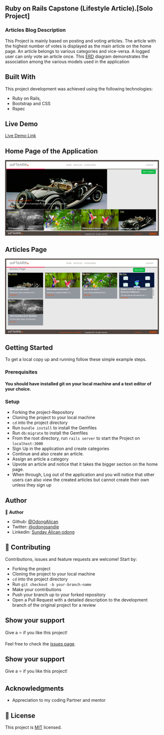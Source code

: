 ## Ruby on Rails Capstone (Lifestyle Article).[Solo Project]

### Articles Blog Description
This Project is mainly based on posting and voting articles. The article with the highest number of votes is displayed as the main article on the home page. An article belongs to various categories and vice-versa. A logged user can only vote an article once. This [ERD](https://app.lucidchart.com/documents/edit/b0da518b-23c4-459e-9306-2d5ee71471bf/0_0?beaconFlowId=1BFEDD3F9F8A9DD6#?folder_id=home&browser=icon) diagram demonstrates the association among the various models used in the application

## Built With
This project development was achieved using the following technologies:

- Ruby on Rails,
- Bootstrap and CSS
- Rspec

## Live Demo

[Live Demo Link](https://powerful-island-34947.herokuapp.com/categories)

## Home Page of the Application
![screenshot](docs/Home_page.png)

## Articles Page
![screenshot](docs/articles.png)

## Getting Started

To get a local copy up and running follow these simple example steps.

### Prerequisites

#### You should have installed git on your local machine and a text editor of your choice.
### Setup

- Forking the project-Repository
- Cloning the project to your local machine
- `cd` into the project directory
- Run `bundle install` to install the Gemfiles
- Run `db:migrate` to install the Gemfiles
- From the root directory, run `rails server` to start the Project on `localhost:3000`
- Sign Up in the application and create categories
- Continue and also create an article.
- Assign an article a category
- Upvote an article and notice that it takes the bigger section on the home page.
- When through, Log out of the application and you will notice that other users can also view the     created articles but cannot create their own unless they sign up 


## Author

👤 **Author**

- Github: [@OdongAlican](https://github.com/OdongAlican)
- Twitter: [@odongsandie](https://twitter.com/odongsandie)
- Linkedin: [Sunday Alican odong](https://www.linkedin.com/in/sunday-alican-odong-b99226b7)


## 🤝 Contributing

Contributions, issues and feature requests are welcome! Start by:

- Forking the project
- Cloning the project to your local machine
- `cd` into the project directory
- Run `git checkout -b your-branch-name`
- Make your contributions
- Push your branch up to your forked repository
- Open a Pull Request with a detailed description to the development branch of the original project for a review

## Show your support

Give a ⭐️ if you like this project!

Feel free to check the [issues page](issues/).

## Show your support

Give a ⭐️ if you like this project!

## Acknowledgments

- Appreciation to my coding Partner and mentor

## 📝 License

This project is [MIT](lic.url) licensed.
